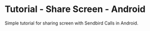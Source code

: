 # Tutorial - Share Screen - Android 

Simple tutorial for sharing screen with Sendbird Calls in Android.

